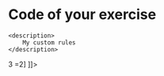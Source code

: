 # Code of your exercise

<ruleset name="Custom Rules"
xmlns="http://pmd.sourceforge.net/ruleset/2.0.0"
xmlns:xsi="http://www.w3.org/2001/XMLSchema-instance"
xsi:schemaLocation="http://pmd.sourceforge.net/ruleset/2.0.0 https://pmd.sourceforge.io/ruleset_2_0_0.xsd">

    <description>
        My custom rules
    </description>


<rule name=""
language="java"
message=""
class="net.sourceforge.pmd.lang.rule.XPathRule">
<description>

   </description>
   <priority>3</priority>
   <properties>
      <property name="version" value="2.0"/>
      <property name="xpath">
         <value>
<![CDATA[
//IfStatement[count(ancestor::IfStatement)>=2]
]]>
         </value>
      </property>
   </properties>
</rule>

</ruleset>